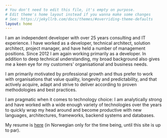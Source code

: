 ```yaml
---
# You don't need to edit this file, it's empty on purpose.
# Edit theme's home layout instead if you wanna make some changes
# See: https://jekyllrb.com/docs/themes/#overriding-theme-defaults
layout: home
---
```


I am an independent developer with over 25 years consulting and IT experience. I have worked as a developer, technical architect, solution architect, project manager, and have held a number of management positions. Since 2012 I am again working primarily as a developer. In addition to deep technical understanding, my broad background also gives me a keen eye for my customers' organisational and business needs.

I am primarily motivated by professional growth and thus prefer to work with organisations that value quality, longevity and predictability, and that actively acquire, adapt and strive to deliver according to proven methodologies and best practices.

I am pragmatic when it comes to technology choice: I am analytically strong and have worked with a wide enough variety of technologies over the years to quickly wrap my head around and become productive with new languages, architectures, frameworks, backend systems and databases.

My resume is [here](https://andersblehr.co/cv.pdf) (in Norwegian only for the time being, until this site is up to par).
